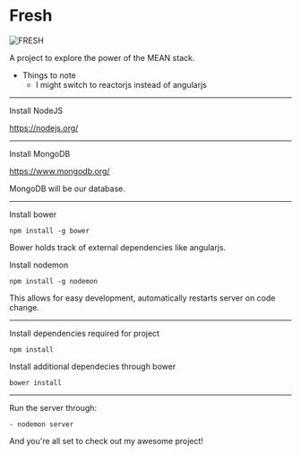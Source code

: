 # Fresh

![FRESH](https://cloud.githubusercontent.com/assets/5366355/7358355/14e0b4ca-ed35-11e4-9a8a-43c8f60673c6.jpg)

A project to explore the power of the MEAN stack.

- Things to note
	* I might switch to reactorjs instead of angularjs

----------------------------------------------------

Install NodeJS	

https://nodejs.org/
	
----------------------------------------------------	
	
Install MongoDB

https://www.mongodb.org/

MongoDB will be our database.

-----------------------------------------------------

Install bower

```
npm install -g bower
```

Bower holds track of external dependencies like angularjs.

Install nodemon

```
npm install -g nodemon
```

This allows for easy development, automatically restarts server on code change.

-----------------------------------------------------

Install dependencies required for project

```
npm install
```

Install additional dependecies through bower

```
bower install
```

-----------------------------------------------------

Run the server through:

```
- nodemon server
```

And you're all set to check out my awesome project!
